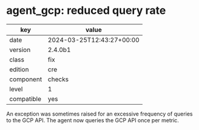 [//]: # (werk v2)
# agent_gcp: reduced query rate

key        | value
---------- | ---
date       | 2024-03-25T12:43:27+00:00
version    | 2.4.0b1
class      | fix
edition    | cre
component  | checks
level      | 1
compatible | yes

An exception was sometimes raised for an excessive frequency of queries to the GCP API.
The agent now queries the GCP API once per metric.
